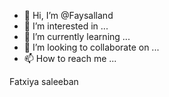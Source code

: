 - 👋 Hi, I’m @Faysalland
- 👀 I’m interested in ...
- 🌱 I’m currently learning ...
- 💞️ I’m looking to collaborate on ...
- 📫 How to reach me ...

<!---
Faysalland/Faysalland is a ✨ special ✨ repository because its `README.md` (this file) appears on your GitHub profile.
You can click the Preview link to take a look at your changes.
--->
Fatxiya saleeban 


